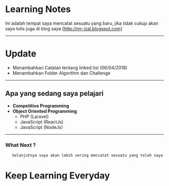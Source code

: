 # Learning Notes
Ini adalah tempat saya mencatat sesuatu yang baru, jika tidak cukup akan saya tulis juga di blog saya [http://mr-izal.blogspot.com]

-----------------------------------------------

# Update
- Menambahkan Catatan tentang linked list (06/04/2018)
- Menambahkan Folder Algorithm dan Challenge
-----------------------------------------------

 ## Apa yang sedang saya pelajari
- __Competitive Programming__ <br>
- __Object Oriented Programming__
    - PHP (Laravel)
    - JavaScript (ReactJs)
    - JavaScript (NodeJs)

------------------------------------------

### What Next ?
 ```Markdown
    Selanjutnya saya akan lebih sering mencatat sesuatu yang telah saya pelajari saya, doakan saja semoga tiap minggu bisa terealisasi!
 ```
# Keep Learning Everyday
